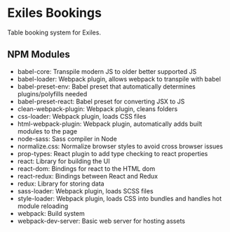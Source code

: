 # Exiles Bookings

Table booking system for Exiles.

## NPM Modules

* babel-core: Transpile modern JS to older better supported JS
* babel-loader: Webpack plugin, allows webpack to transpile with babel
* babel-preset-env: Babel preset that automatically determines plugins/polyfills needed
* babel-preset-react: Babel preset for converting JSX to JS
* clean-webpack-plugin: Webpack plugin, cleans folders
* css-loader: Webpack plugin, loads CSS files
* html-webpack-plugin: Webpack plugin, automatically adds built modules to the page
* node-sass: Sass compiler in Node
* normalize.css: Normalize browser styles to avoid cross browser issues
* prop-types: React plugin to add type checking to react properties
* react: Library for building the UI
* react-dom: Bindings for react to the HTML dom
* react-redux: Bindings between React and Redux
* redux: Library for storing data
* sass-loader: Webpack plugin, loads SCSS files
* style-loader: Webpack plugin, loads CSS into bundles and handles hot module reloading
* webpack: Build system
* webpack-dev-server: Basic web server for hosting assets
